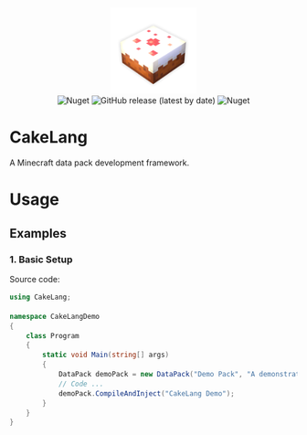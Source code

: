 
<div align=center>
 <img alt="CakeLang" src="assets/logo-shadow.png" width="30%">
 <br>
 <img alt="Nuget" src="https://img.shields.io/nuget/v/CakeLang">
 <img alt="GitHub release (latest by date)" src="https://img.shields.io/github/v/release/WilliamRagstad/CakeLang">
 <img alt="Nuget" src="https://img.shields.io/nuget/dt/CakeLang">
</div>

# CakeLang
A Minecraft data pack development framework.

# Usage

## Examples

### 1. Basic Setup

Source code:

```c#
using CakeLang;

namespace CakeLangDemo
{
    class Program
    {
        static void Main(string[] args)
        {
            DataPack demoPack = new DataPack("Demo Pack", "A demonstration of CakeLang!", "demopack");
            // Code ...
            demoPack.CompileAndInject("CakeLang Demo");
        }
    }
}
```
